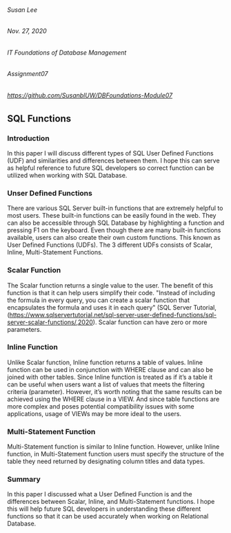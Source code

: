 ###### Susan Lee 
###### Nov. 27, 2020 
###### IT Foundations of Database Management
###### Assignment07
###### https://github.com/SusanblUW/DBFoundations-Module07

## SQL Functions

### Introduction
In this paper I will discuss different types of SQL User Defined Functions (UDF) and similarities and differences between them.   I hope this can serve as helpful reference to future SQL developers so correct function can be utilized when working with SQL Database.  

### Unser Defined Functions
There are various SQL Server built-in functions that are extremely helpful to most users.  These built-in functions can be easily found in the web.  They can also be accessible through SQL Database by highlighting a function and pressing F1 on the keyboard.  Even though there are many built-in functions available, users can also create their own custom functions.  This known as User Defined Functions (UDFs).  The 3 different UDFs consists of Scalar, Inline, Multi-Statement Functions.  

### Scalar Function
The Scalar function returns a single value to the user.  The benefit of this function is that it can help users simplify their code.  "Instead of including the formula in every query, you can create a scalar function that encapsulates the formula and uses it in each query" (SQL Server Tutorial, (https://www.sqlservertutorial.net/sql-server-user-defined-functions/sql-server-scalar-functions/,2020).  Scalar function can have zero or more parameters.  

### Inline Function
Unlike Scalar function, Inline function returns a table of values.  Inline function can be used in conjunction with WHERE clause and can also be joined with other tables.  Since Inline function is treated as if it’s a table it can be useful when users want a list of values that meets the filtering criteria (parameter).  However, it’s worth noting that the same results can be achieved using the WHERE clause in a VIEW.  And since table functions are more complex and poses potential compatibility issues with some applications, usage of VIEWs may be more ideal to the users.     

### Multi-Statement Function
Multi-Statement function is similar to Inline function.  However, unlike Inline function, in Multi-Statement function users must specify the structure of the table they need returned by designating column titles and data types.   

### Summary
In this paper I discussed what a User Defined Function is and the differences between Scalar, Inline, and Multi-Statement functions.  I hope this will help future SQL developers in understanding these different functions so that it can be used accurately when working on Relational Database.  
